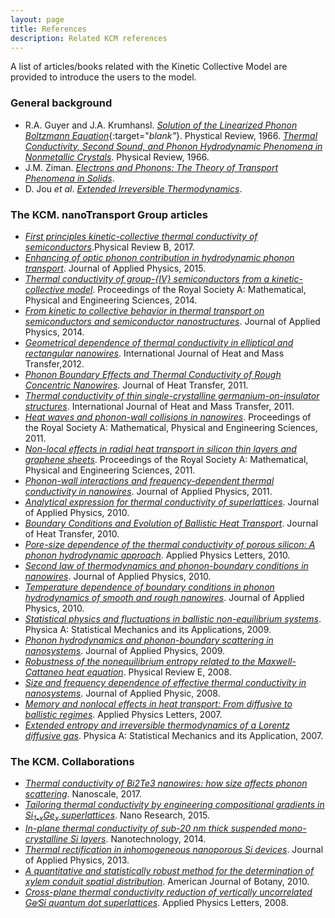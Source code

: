 ```yaml
---
layout: page
title: References 
description: Related KCM references 
---
```


A list of articles/books related with the Kinetic Collective Model are provided to introduce the users to the model.

### General background

- R.A. Guyer and J.A. Krumhansl. [<i>Solution of the Linearized Phonon Boltzmann Equation</i>](https://journals.aps.org/pr/abstract/10.1103/PhysRev.148.766){:target="_blank"_}. Phystical Review, 1966. [<i>Thermal Conductivity, Second Sound, and Phonon Hydrodynamic Phenomena in Nonmetallic Crystals</i>](https://journals.aps.org/pr/abstract/10.1103/PhysRev.148.778). Physical Review, 1966. 
- J.M. Ziman. [<i>Electrons and Phonons: The Theory of Transport Phenomena in Solids</i>](http://www.oxfordscholarship.com/view/10.1093/acprof:oso/9780198507796.001.0001/acprof-9780198507796).
- D. Jou <i>et al</i>. [<i>Extended Irreversible Thermodynamics</i>](http://www.springer.com/in/book/9789048130733). 

### The KCM. nanoTransport Group articles

- [<i>First principles kinetic-collective thermal conductivity of semiconductors</i>](https://link.aps.org/doi/10.1103/PhysRevB.95.165407).Physical Review B, 2017.
- [<i>Enhancing of optic phonon contribution in hydrodynamic phonon transport</i>](https://doi.org/10.1063%2F1.4932034). Journal of Applied Physics, 2015.
- [<i>Thermal conductivity of group-{IV} semiconductors from a kinetic-collective model</i>](https://doi.org/10.1098/rspa.2014.0371). Proceedings of the Royal Society A: Mathematical, Physical and Engineering Sciences, 2014.
- [<i>From kinetic to collective behavior in thermal transport on semiconductors and semiconductor nanostructures</i>](https://doi.org/10.1063%2F1.4871672). Journal of Applied Physics, 2014.
- [<i>Geometrical dependence of thermal conductivity in elliptical and rectangular nanowires</i>](https://doi.org/10.1016/j.ijheatmasstransfer.2012.02.045). International Journal of Heat and Mass Transfer,2012.
- [<i>Phonon Boundary Effects and Thermal Conductivity of Rough Concentric Nanowires</i>](https://doi.org/10.1115/1.4002439). Journal of Heat Transfer, 2011. 
- [<i>Thermal conductivity of thin single-crystalline germanium-on-insulator structures</i>](https://doi.org/10.1016/j.ijheatmasstransfer.2011.01.006). International Journal of Heat and Mass Transfer, 2011.
- [<i>Heat waves and phonon-wall collisions in nanowires</i>](https://doi.org/10.1098/rspa.2010.0645). Proceedings of the Royal Society A: Mathematical, Physical and Engineering Sciences, 2011. 
- [<i>Non-local effects in radial heat transport in silicon thin layers and graphene sheets</i>](https://doi.org/10.1098/rspa.2011.0584). Proceedings of the Royal Society A: Mathematical, Physical and Engineering Sciences, 2011. 
- [<i>Phonon-wall interactions and frequency-dependent thermal conductivity in nanowires</i>](https://doi.org/10.1063/1.3565138). Journal of Applied Physics, 2011. 
- [<i>Analytical expression for thermal conductivity of superlattices</i>](https://doi.org/10.1063/1.3386464). Journal of Applied Physics, 2010.
- [<i>Boundary Conditions and Evolution of Ballistic Heat Transport</i>](https://doi.org/10.1115/1.3156785). Journal of Heat Transfer, 2010.
- [<i>Pore-size dependence of the thermal conductivity of porous silicon: A phonon hydrodynamic approach</i>](https://doi.org/10.1063/1.3462936). Applied Physics Letters, 2010.
- [<i>Second law of thermodynamics and phonon-boundary conditions in nanowires</i>](https://doi.org/10.1063/1.3309477). Journal of Applied Physics, 2010.
- [<i>Temperature dependence of boundary conditions in phonon hydrodynamics of smooth and rough nanowires</i>]( https://doi.org/10.1063/1.3431348). Journal of Applied Physics, 2010.
- [<i>Statistical physics and fluctuations in ballistic non-equilibrium systems</i>](https://doi.org/10.1016/j.physa.2009.02.030). Physica A: Statistical Mechanics and its Applications, 2009.
- [<i>Phonon hydrodynamics and phonon-boundary scattering in nanosystems</i>](https://doi.org/10.1063/1.3056136). Journal of Applied Physics, 2009.
- [<i>Robustness of the nonequilibrium entropy related to the Maxwell-Cattaneo heat equation</i>](https://doi.org/10.1103/physreve.77.031110). Physical Review E, 2008.
- [<i>Size and frequency dependence of effective thermal conductivity in nanosystems</i>](https://doi.org/10.1063/1.2913057). Journal of Applied Physic, 2008.
- [<i>Memory and nonlocal effects in heat transport: From diffusive to ballistic regimes</i>](https://doi.org/10.1063/1.2645110). Applied Physics Letters, 2007.
- [<i>Extended entropy and irreversible thermodynamics of a Lorentz diffusive gas</i>](https://doi.org/10.1016/j.physa.2006.09.030). Physica A: Statistical Mechanics and its Application, 2007.

### The KCM. Collaborations

- [<i>Thermal conductivity of Bi2Te3 nanowires: how size affects phonon scattering</i>](https://doi.org/10.1039/c7nr02173a). Nanoscale, 2017.
- [<i>Tailoring thermal conductivity by engineering compositional gradients in Si<sub>1-x</sub>Ge<sub>x</sub> superlattices</i>](https://doi.org/10.1007/s12274-015-0788-9). Nano Research, 2015.
- [<i>In-plane thermal conductivity of sub-20 nm thick suspended mono-crystalline Si layers</i>](https://doi.org/10.1088/0957-4484/25/18/185402). Nanotechnology, 2014.
- [<i>Thermal rectification in inhomogeneous nanoporous Si devices</i>](https://doi.org/10.1063/1.4816685). Journal of Applied Physics, 2013.
- [<i>A quantitative and statistically robust method for the determination of xylem conduit spatial distribution</i>](https://doi.org/10.3732/ajb.0900289). American Journal of Botany, 2010.
- [<i>Cross-plane thermal conductivity reduction of vertically uncorrelated Ge∕Si quantum dot superlattices</i>](https://doi.org/10.1063/1.2957038). Applied Physics Letters, 2008.

